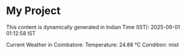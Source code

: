 # My Project

This content is dynamically generated in Indian Time (IST): 2025-09-01 01:12:58 IST


Current Weather in Coimbatore:
Temperature: 24.88 °C
Condition: mist

